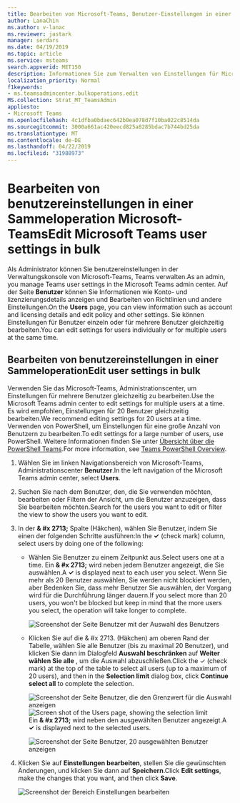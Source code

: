```yaml
---
title: Bearbeiten von Microsoft-Teams, Benutzer-Einstellungen in einer Sammeloperation
author: LanaChin
ms.author: v-lanac
ms.reviewer: jastark
manager: serdars
ms.date: 04/19/2019
ms.topic: article
ms.service: msteams
search.appverid: MET150
description: Informationen Sie zum Verwalten von Einstellungen für Microsoft-Teams, Benutzer in einer Sammeloperation in der Microsoft-Teams-Verwaltungskonsole.
localization_priority: Normal
f1keywords:
- ms.teamsadmincenter.bulkoperations.edit
MS.collection: Strat_MT_TeamsAdmin
appliesto:
- Microsoft Teams
ms.openlocfilehash: 4c1dfba0bdaec642b0ea078d7f10ba022c8514da
ms.sourcegitcommit: 3000a661ac420eecd825a8285bdac7b744bd25da
ms.translationtype: MT
ms.contentlocale: de-DE
ms.lasthandoff: 04/22/2019
ms.locfileid: "31988973"
---
```

# <a name="edit-microsoft-teams-user-settings-in-bulk"></a><span data-ttu-id="02e81-103">Bearbeiten von benutzereinstellungen in einer Sammeloperation Microsoft-Teams</span><span class="sxs-lookup"><span data-stu-id="02e81-103">Edit Microsoft Teams user settings in bulk</span></span>

<span data-ttu-id="02e81-104">Als Administrator können Sie benutzereinstellungen in der Verwaltungskonsole von Microsoft-Teams, Teams verwalten.</span><span class="sxs-lookup"><span data-stu-id="02e81-104">As an admin, you manage Teams user settings in the Microsoft Teams admin center.</span></span> <span data-ttu-id="02e81-105">Auf der Seite **Benutzer** können Sie Informationen wie Konto- und lizenzierungsdetails anzeigen und Bearbeiten von Richtlinien und andere Einstellungen.</span><span class="sxs-lookup"><span data-stu-id="02e81-105">On the **Users** page, you can view information such as account and licensing details and edit policy and other settings.</span></span> <span data-ttu-id="02e81-106">Sie können Einstellungen für Benutzer einzeln oder für mehrere Benutzer gleichzeitig bearbeiten.</span><span class="sxs-lookup"><span data-stu-id="02e81-106">You can edit settings for users individually or for multiple users at the same time.</span></span>

## <a name="edit-user-settings-in-bulk"></a><span data-ttu-id="02e81-107">Bearbeiten von benutzereinstellungen in einer Sammeloperation</span><span class="sxs-lookup"><span data-stu-id="02e81-107">Edit user settings in bulk</span></span>

<span data-ttu-id="02e81-108">Verwenden Sie das Microsoft-Teams, Administrationscenter, um Einstellungen für mehrere Benutzer gleichzeitig zu bearbeiten.</span><span class="sxs-lookup"><span data-stu-id="02e81-108">Use the Microsoft Teams admin center to edit settings for multiple users at a time.</span></span> <span data-ttu-id="02e81-109">Es wird empfohlen, Einstellungen für 20 Benutzer gleichzeitig bearbeiten.</span><span class="sxs-lookup"><span data-stu-id="02e81-109">We recommend editing settings for 20 users at a time.</span></span> <span data-ttu-id="02e81-110">Verwenden von PowerShell, um Einstellungen für eine große Anzahl von Benutzern zu bearbeiten.</span><span class="sxs-lookup"><span data-stu-id="02e81-110">To edit settings for a large number of users, use PowerShell.</span></span> <span data-ttu-id="02e81-111">Weitere Informationen finden Sie unter [Übersicht über die PowerShell Teams](teams-powershell-overview.md).</span><span class="sxs-lookup"><span data-stu-id="02e81-111">For more information, see [Teams PowerShell Overview](teams-powershell-overview.md).</span></span>

1. <span data-ttu-id="02e81-112">Wählen Sie im linken Navigationsbereich von Microsoft-Teams, Administrationscenter **Benutzer**.</span><span class="sxs-lookup"><span data-stu-id="02e81-112">In the left navigation of the Microsoft Teams admin center, select **Users**.</span></span>
2. <span data-ttu-id="02e81-113">Suchen Sie nach dem Benutzer, den, die Sie verwenden möchten, bearbeiten oder Filtern der Ansicht, um die Benutzer anzuzeigen, dass Sie bearbeiten möchten.</span><span class="sxs-lookup"><span data-stu-id="02e81-113">Search for the users you want to edit or filter the view to show the users you want to edit.</span></span>
3. <span data-ttu-id="02e81-114">In der **& #x 2713;** Spalte (Häkchen), wählen Sie Benutzer, indem Sie einen der folgenden Schritte ausführen:</span><span class="sxs-lookup"><span data-stu-id="02e81-114">In the **&#x2713;** (check mark) column, select users by doing one of the following:</span></span>
    - <span data-ttu-id="02e81-115">Wählen Sie Benutzer zu einem Zeitpunkt aus.</span><span class="sxs-lookup"><span data-stu-id="02e81-115">Select users one at a time.</span></span> <span data-ttu-id="02e81-116">Ein **& #x 2713;** wird neben jedem Benutzer angezeigt, die Sie auswählen.</span><span class="sxs-lookup"><span data-stu-id="02e81-116">A **&#x2713;** is displayed next to each user you select.</span></span> <span data-ttu-id="02e81-117">Wenn Sie mehr als 20 Benutzer auswählen, Sie werden nicht blockiert werden, aber Bedenken Sie, dass mehr Benutzer Sie auswählen, der Vorgang wird für die Durchführung länger dauern.</span><span class="sxs-lookup"><span data-stu-id="02e81-117">If you select more than 20 users, you won't be blocked but keep in mind that the more users you select, the operation will take longer to complete.</span></span>

        ![Screenshot der Seite Benutzer mit der Auswahl des Benutzers](media/bulk-edit-user-settings-select-users.png)

    - <span data-ttu-id="02e81-119">Klicken Sie auf die & #x 2713. (Häkchen) am oberen Rand der Tabelle, wählen Sie alle Benutzer (bis zu maximal 20 Benutzer), und klicken Sie dann im Dialogfeld **Auswahl beschränken** auf **Weiter wählen Sie alle** , um die Auswahl abzuschließen.</span><span class="sxs-lookup"><span data-stu-id="02e81-119">Click the &#x2713; (check mark) at the top of the table to select all users (up to a maximum of 20 users), and then in the **Selection limit** dialog box, click **Continue select all** to complete the selection.</span></span>

        <span data-ttu-id="02e81-120">![Screenshot der Seite Benutzer, die den Grenzwert für die Auswahl anzeigen](media/bulk-edit-user-settings-select-all-limit.png)</span><span class="sxs-lookup"><span data-stu-id="02e81-120">![Screen shot of the Users page, showing the selection limit](media/bulk-edit-user-settings-select-all-limit.png)</span></span> <br> <span data-ttu-id="02e81-121">Ein **& #x 2713;** wird neben den ausgewählten Benutzer angezeigt.</span><span class="sxs-lookup"><span data-stu-id="02e81-121">A **&#x2713;** is displayed next to the selected users.</span></span>

        ![Screenshot der Seite Benutzer, 20 ausgewählten Benutzer anzeigen](media/bulk-edit-user-settings-select-all.png)
4. <span data-ttu-id="02e81-123">Klicken Sie auf **Einstellungen bearbeiten**, stellen Sie die gewünschten Änderungen, und klicken Sie dann auf **Speichern**.</span><span class="sxs-lookup"><span data-stu-id="02e81-123">Click **Edit settings**, make the changes that you want, and then click **Save**.</span></span>

    ![Screenshot der Bereich Einstellungen bearbeiten](media/bulk-edit-user-settings-edit-settings.png)
